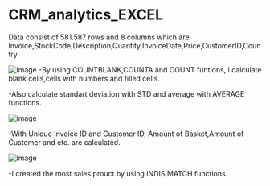 # CRM_analytics_EXCEL

Data consist of 581.587 rows and 8 columns which are Invoice,StockCode,Description,Quantity,InvoiceDate,Price,CustomerID,Country.

![image](https://github.com/user-attachments/assets/f8101f7e-4a90-450b-bf8a-3cff6987898e)
-By using COUNTBLANK,COUNTA and COUNT funtions, i calculate blank cells,cells with numbers and filled cells.

-Also calculate standart deviation with STD and average with AVERAGE functions.

![image](https://github.com/user-attachments/assets/2b3326db-ceda-4fd6-a6b1-aa7ceb14d179)

-With Unique Invoice ID and Customer ID, Amount of Basket,Amount of Customer and etc. are calculated.

![image](https://github.com/user-attachments/assets/45843885-45db-4af6-b9c6-951e93c12688)

-I created the most sales prouct by using INDIS,MATCH functions.
